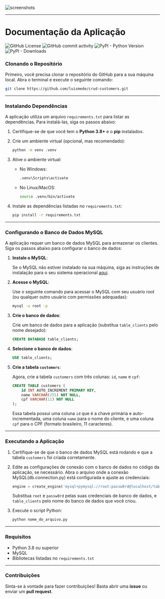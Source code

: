 ![screenshots](https://github.com/user-attachments/assets/c612fc4e-9da2-4f14-ac6c-fd5fd8d93d3e)

---

# Documentação da Aplicação
![GitHub License](https://img.shields.io/github/license/luismede/crud-customers)
![GitHub commit activity](https://img.shields.io/github/commit-activity/t/luismede/crud-customers)
![PyPI - Python Version](https://img.shields.io/pypi/pyversions/mysql-connector-python)
![PyPI - Downloads](https://img.shields.io/pypi/dd/mysql-connector-python)




### Clonando o Repositório

Primeiro, você precisa clonar o repositório do GitHub para a sua máquina local. Abra o terminal e execute o seguinte comando:

```bash
git clone https://github.com/luismede/crud-customers.git
```

---

### Instalando Dependências

A aplicação utiliza um arquivo `requirements.txt` para listar as dependências. Para instalá-las, siga os passos abaixo:

1. Certifique-se de que você tem o **Python 3.8+** e o **pip** instalados.
   
2. Crie um ambiente virtual (opcional, mas recomendado):
   
   ```bash
   python -m venv .venv
   ```

3. Ative o ambiente virtual:

   - No Windows:
     ```bash
     .venv\Scripts\activate
     ```

   - No Linux/MacOS:
     ```bash
     source .venv/bin/activate
     ```

4. Instale as dependências listadas no `requirements.txt`:

   ```bash
   pip install -r requirements.txt
   ```

---

### Configurando o Banco de Dados MySQL

A aplicação requer um banco de dados MySQL para armazenar os clientes. Siga os passos abaixo para configurar o banco de dados:

1. **Instale o MySQL**:
   
   Se o MySQL não estiver instalado na sua máquina, siga as instruções de instalação para o seu sistema operacional [aqui](https://dev.mysql.com/downloads/installer/).

2. **Acesse o MySQL**:

   Use o seguinte comando para acessar o MySQL com seu usuário root (ou qualquer outro usuário com permissões adequadas):

   ```bash
   mysql -u root -p
   ```

3. **Crie o banco de dados**:

   Crie um banco de dados para a aplicação (substitua `table_clients` pelo nome desejado):

   ```sql
   CREATE DATABASE table_clients;
   ```

4. **Selecione o banco de dados**:

   ```sql
   USE table_clients;
   ```

5. **Crie a tabela `customers`**:

   Agora, crie a tabela `customers` com três colunas: `id`, `name` e `cpf`:

   ```sql
   CREATE TABLE customers (
       id INT AUTO_INCREMENT PRIMARY KEY,
       name VARCHAR(255) NOT NULL,
       cpf VARCHAR(11) NOT NULL
   );
   ```

   Essa tabela possui uma coluna `id` que é a chave primária e auto-incrementada, uma coluna `name` para o nome do cliente, e uma coluna `cpf` para o CPF (formato brasileiro, 11 caracteres).

---

### Executando a Aplicação

1. Certifique-se de que o banco de dados MySQL está rodando e que a tabela `customers` foi criada corretamente.
   
2. Edite as configurações de conexão com o banco de dados no código da aplicação, se necessário. Abra o arquivo onde a conexão MySQL(db.connection.py) está configurada e ajuste as credenciais:

   ```python
   engine = create_engine('mysql+pymysql://root:passw0rd@localhost/table_clients')
   ```

   Substitua `root` e `passw0rd` pelas suas credenciais de banco de dados, e `table_clients` pelo nome do banco de dados que você criou.

3. Execute o script Python:

   ```bash
   python nome_do_arquivo.py
   ```

---

### Requisitos

- Python 3.8 ou superior
- MySQL
- Bibliotecas listadas no `requirements.txt`

---

### Contribuições

Sinta-se à vontade para fazer contribuições! Basta abrir uma **issue** ou enviar um **pull request**.

